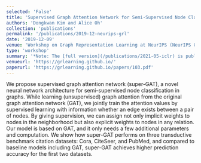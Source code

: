 ```yaml
---
selected: 'False'
title: 'Supervised Graph Attention Network for Semi-Supervised Node Classification'
authors: 'Dongkwan Kim and Alice Oh'
collection: 'publications'
permalink: '/publications/2019-12-neurips-grl'
date: '2019-12-09'
venue: 'Workshop on Graph Representation Learning at NeurIPS (NeurIPS GRL)'
type: 'workshop'
summary: '*Note: The [full version](/publications/2021-05-iclr) is published at ICLR 2021.*'
venueurl: 'https://grlearning.github.io/'
paperurl: 'https://grlearning.github.io/papers/103.pdf'
---
```


We propose supervised graph attention network  (super-GAT), a novel neural network architecture for semi-supervised node classification in graphs. While learning (unsupervised) graph attention from the original graph attention network (GAT), we jointly train the attention values by supervised learning with information whether an edge exists between a pair of nodes. By giving supervision, we can assign not only implicit weights to nodes in the neighborhood but also explicit weights to nodes in any relation. Our model is based on GAT, and it only needs a few additional parameters and computation. We show how super-GAT performs on three transductive benchmark citation datasets: Cora, CiteSeer, and PubMed, and compared to baseline models including GAT, super-GAT achieves higher prediction accuracy for the first two datasets.